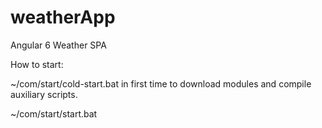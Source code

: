 # weatherApp
Angular 6 Weather SPA 

How to start:

~/com/start/cold-start.bat in first time to download modules and compile auxiliary scripts.

~/com/start/start.bat
